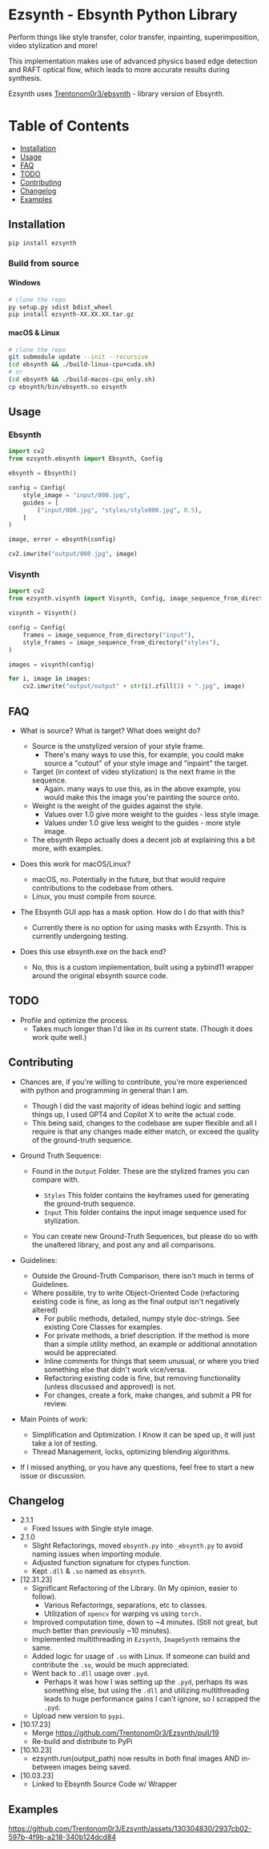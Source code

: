 # Ezsynth - Ebsynth Python Library

Perform things like style transfer, color transfer, inpainting, superimposition, video stylization and more!

This implementation makes use of advanced physics based edge detection and RAFT optical flow,
which leads to more accurate results during synthesis.

Ezsynth uses [Trentonom0r3/ebsynth](https://github.com/Trentonom0r3/ebsynth) - library version of Ebsynth.

# Table of Contents

- [Installation](#installation)
- [Usage](#usage)
- [FAQ](#faq)
- [TODO](#todo)
- [Contributing](#contributing)
- [Changelog](#changelog)
- [Examples](#examples)

## Installation

```sh
pip install ezsynth
```

### Build from source

#### Windows

```sh
# clone the repo
py setup.py sdist bdist_wheel
pip install ezsynth-XX.XX.XX.tar.gz
```

#### macOS & Linux

```sh
# clone the repo
git submodule update --init --recursive
(cd ebsynth && ./build-linux-cpu+cuda.sh)
# or
(cd ebsynth && ./build-macos-cpu_only.sh)
cp ebsynth/bin/ebsynth.so ezsynth
```

## Usage

### Ebsynth

```py
import cv2
from ezsynth.ebsynth import Ebsynth, Config

ebsynth = Ebsynth()

config = Config(
    style_image = "input/000.jpg",
    guides = [
        ("input/000.jpg", "styles/style000.jpg", 0.5),
    ]
)

image, error = ebsynth(config)

cv2.imwrite("output/000.jpg", image)
```

### Visynth

```py
import cv2
from ezsynth.visynth import Visynth, Config, image_sequence_from_directory

visynth = Visynth()

config = Config(
    frames = image_sequence_from_directory("input"),
    style_frames = image_sequence_from_directory("styles"),
)

images = visynth(config)

for i, image in images:
    cv2.imwrite("output/output" + str(i).zfill(3) + ".jpg", image)
```

## FAQ

- What is source? What is target? What does weight do?
    - Source is the unstylized version of your style frame.
        - There's many ways to use this, for example, you could make source a "cutout" of your style image and "inpaint" the target.
    - Target (in context of video stylization) is the next frame in the sequence.
        - Again. many ways to use this, as in the above example, you would make this the image you're painting the source onto.
    - Weight is the weight of the guides against the style.
        - Values over 1.0 give more weight to the guides - less style image.
        - Values under 1.0 give less weight to the guides - more style image.
    - The ebsynth Repo actually does a decent job at explaining this a bit more, with examples.

- Does this work for macOS/Linux?
    - macOS, no. Potentially in the future, but that would require contributions to the codebase from others.
    - Linux, you must compile from source.

- The Ebsynth GUI app has a mask option. How do I do that with this?
    - Currently there is no option for using masks with Ezsynth. This is currently undergoing testing.

- Does this use ebsynth.exe on the back end?
    - No, this is a custom implementation, built using a pybind11 wrapper around the original ebsynth source code.

## TODO

- Profile and optimize the process.
    - Takes much longer than I'd like in its current state. (Though it does work quite well.)

## Contributing

- Chances are, if you're willing to contribute, you're more experienced with python and programming in general than I am.
    - Though I did the vast majority of ideas behind logic and setting things up, I used GPT4 and Copilot X to write the actual code.
    - This being said, changes to the codebase are super flexible and all I require is that any changes made either match, or exceed the quality of the ground-truth sequence.

- Ground Truth Sequence:
    - Found in the `Output` Folder. These are the stylized frames you can compare with.
        - `Styles` This folder contains the keyframes used for generating the ground-truth sequence.
        - `Input` This folder contains the input image sequence used for stylization.

    - You can create new Ground-Truth Sequences, but please do so with the unaltered library, and post any and all comparisons.

- Guidelines:
    - Outside the Ground-Truth Comparison, there isn't much in terms of Guidelines.
    - Where possible, try to write Object-Oriented Code (refactoring existing code is fine, as long as the final output isn't negatively altered)
        - For public methods, detailed, numpy style doc-strings. See existing Core Classes for examples.
        - For private methods, a brief description. If the method is more than a simple utility method, an example or additional annotation would be appreciated.
        - Inline comments for things that seem unusual, or where you tried something else that didn't work vice/versa.
        - Refactoring existing code is fine, but removing functionality (unless discussed and approved) is not.
        - For changes, create a fork, make changes, and submit a PR for review.

- Main Points of work:
    - Simplification and Optimization. I Know it can be sped up, it will just take a lot of testing.
    - Thread Management, locks, optimizing blending algorithms.

- If I missed anything, or you have any questions, feel free to start a new issue or discussion.

## Changelog

- 2.1.1
    - Fixed Issues with Single style image.
- 2.1.0
    - Slight Refactorings, moved `ebsynth.py` into `_ebsynth.py` to avoid naming issues when importing module.
    - Adjusted function signature for ctypes function.
    - Kept `.dll` & `.so` named as `ebsynth`.
- [12.31.23]
    - Significant Refactoring of the Library. (In My opinion, easier to follow).
        - Various Refactorings, separations, etc to classes.
        - Utilization of `opencv` for warping vs using `torch.`
    - Improved computation time, down to ~4 minutes. (Still not great, but much better than previously ~10 minutes).
    - Implemented multithreading in `Ezsynth`, `ImageSynth` remains the same.
    - Added logic for usage of `.so` with Linux. If someone can build and contribute the `.so`, would be much appreciated.
    - Went back to `.dll` usage over `.pyd`.
        - Perhaps it was how I was setting up the `.pyd`, perhaps its was something else, but using the `.dll` and utilizing multithreading leads to huge performance gains I can't ignore, so I scrapped the `.pyd`.
    - Upload new version to `pypi`.
- [10.17.23]
    - Merge https://github.com/Trentonom0r3/Ezsynth/pull/19
    - Re-build and distribute to PyPi
- [10.10.23]
    - ezsynth.run(output_path) now results in both final images AND in-between images being saved.
- [10.03.23]
    - Linked to Ebsynth Source Code w/ Wrapper

## Examples

https://github.com/Trentonom0r3/Ezsynth/assets/130304830/2937cb02-597b-4f9b-a218-340b124dcd84

